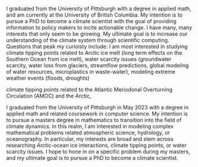 I graduated from the University of Pittsburgh with a degree in applied math, and am currently at the University of British Columbia. My intention is to pursue a PhD to become a climate scientist with the goal of providing information to policy makers to incite actionable change. I have many, many interests that only seem to be growing. My ultimate goal is to increase our understanding of the climate system through scientific computing. Questions that peak my curioisty include: 
 I am most interested in studying climate tipping points related to Arctic ice melt (long term effects on the Southern Ocean from ice melt), water scarcity issues (groundwater scarcity, water loss from glaciers, streamflow predictions, global modeling of water resources, microplastics in waste-water), modeling extreme weather events (floods, droughts)

 climate tipping points related to the Atlantic Meriodonal Overturning Circulation (AMOC) and the Arctic, 

I graduated from the University of Pittsburgh in May 2023 with a degree in applied math and related coursework in computer science. My intention is to pursue a masters degree in mathematics to transition into the field of climate dynamics. In this realm, I am interested in modeling complex mathematical problems related atmospheric science, hydrology, or oceanography. In particular, my interests are broad and stem across researching Arctic-ocean ice interactions, climate tipping points, or water scarcity issues. I hope to hone in on a specific problem during my masters, and my ultimate goal is to pursue a PhD to become a climate scientist. 
